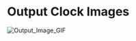 # Output Clock Images

![Output_Image_GIF](https://user-images.githubusercontent.com/73696489/152974573-1e26ce2f-e816-4c17-aaf1-486afe223bee.gif)
